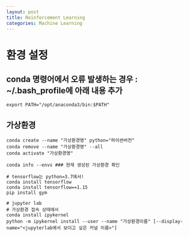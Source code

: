 ```yaml
---
layout: post
title: Reinforcement Learning
categories: Machine Learning
---
```


# 환경 설정

## conda 명령어에서 오류 발생하는 경우 : ~/.bash_profile에 아래 내용 추가

    export PATH="/opt/anaconda3/bin:$PATH"
  

## 가상환경
    
    conda create --name "가상환경명" python="파이썬버전" 
    conda remove --name "가상환경명" --all
    conda activate "가상환경명"
    
    conda info --envs ### 현재 생성된 가상환경 확인
    
    # tensorflow는 python=3.7에서!
    conda install tensorflow
    conda install tensorflow==1.15
    pip install gym

    # jupyter lab
    # 가상환경 접속 상태에서
    conda install ipykernel
    python -m ipykernel install --user --name "가상환경이름" [--display-name="<jupyterlab에서 보이고 싶은 커널 이름>"]
